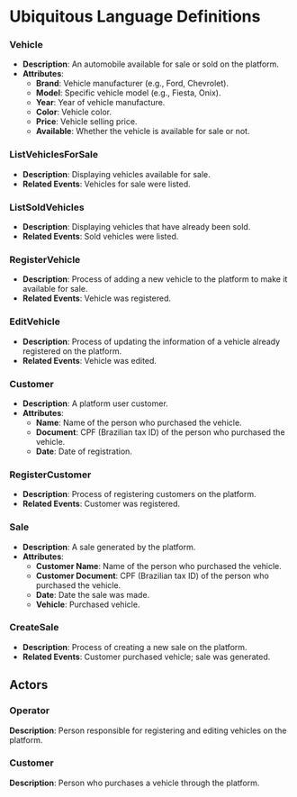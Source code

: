 # Ubiquitous Language Definitions
### Vehicle
- **Description**: An automobile available for sale or sold on the platform.
- **Attributes**:
  - **Brand**: Vehicle manufacturer (e.g., Ford, Chevrolet).
  - **Model**: Specific vehicle model (e.g., Fiesta, Onix).
  - **Year**: Year of vehicle manufacture.
  - **Color**: Vehicle color.
  - **Price**: Vehicle selling price.
  - **Available**: Whether the vehicle is available for sale or not.
### ListVehiclesForSale
- **Description**: Displaying vehicles available for sale.
- **Related Events**: Vehicles for sale were listed.
### ListSoldVehicles
- **Description**: Displaying vehicles that have already been sold.
- **Related Events**: Sold vehicles were listed.
### RegisterVehicle
- **Description**: Process of adding a new vehicle to the platform to make it available for sale.
- **Related Events**: Vehicle was registered.
### EditVehicle
- **Description**: Process of updating the information of a vehicle already registered on the platform.
- **Related Events**: Vehicle was edited.
### Customer
- **Description**: A platform user customer.
- **Attributes**:
  - **Name**: Name of the person who purchased the vehicle.
  - **Document**: CPF (Brazilian tax ID) of the person who purchased the vehicle.
  - **Date**: Date of registration.
### RegisterCustomer
- **Description**: Process of registering customers on the platform.
- **Related Events**: Customer was registered.
### Sale
- **Description**: A sale generated by the platform.
- **Attributes**:
  - **Customer Name**: Name of the person who purchased the vehicle.
  - **Customer Document**: CPF (Brazilian tax ID) of the person who purchased the vehicle.
  - **Date**: Date the sale was made.
  - **Vehicle**: Purchased vehicle.
### CreateSale
- **Description**: Process of creating a new sale on the platform.
- **Related Events**: Customer purchased vehicle; sale was generated.
## Actors
### Operator
**Description**: Person responsible for registering and editing vehicles on the platform.
### Customer
**Description**: Person who purchases a vehicle through the platform.